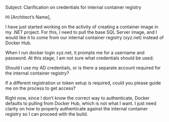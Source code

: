 Subject: Clarification on credentials for internal container registry

Hi [Architect’s Name],

I have just started working on the activity of creating a container image in my .NET project. For this, I need to pull the base SQL Server image, and I would like it to come from our internal container registry (xyz.net) instead of Docker Hub.

When I run docker login xyz.net, it prompts me for a username and password. At this stage, I am not sure what credentials should be used:

Should I use my AD credentials, or is there a separate account required for the internal container registry?

If a different registration or token setup is required, could you please guide me on the process to get access?


Right now, since I don’t know the correct way to authenticate, Docker defaults to pulling from Docker Hub, which is not what I want. I just need clarity on how to properly authenticate against the internal container registry so I can proceed with the build.
